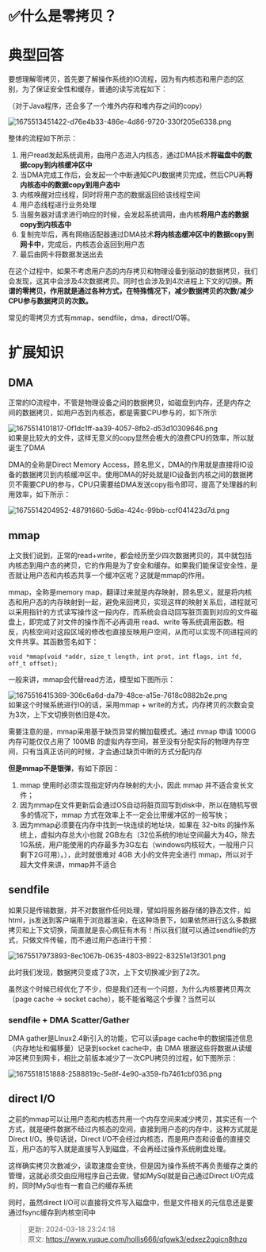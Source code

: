 # ✅什么是零拷贝？

# 典型回答
要想理解零拷贝，首先要了解操作系统的IO流程，因为有内核态和用户态的区别，为了保证安全性和缓存，普通的读写流程如下：

（对于Java程序，还会多了一个堆外内存和堆内存之间的copy）

![1675513451422-d76e4b33-486e-4d86-9720-330f205e6338.png](./img/_F76V3jMmQQ76Ku9/1675513451422-d76e4b33-486e-4d86-9720-330f205e6338-756582.png)

整体的流程如下所示：

1. 用户read发起系统调用，由用户态进入内核态，通过DMA技术**将磁盘中的数据copy到内核缓冲区中**
2. 当DMA完成工作后，会发起一个中断通知CPU数据拷贝完成，然后CPU再**将内核态中的数据copy到用户态中**
3. 内核唤醒对应线程，同时将用户态的数据返回给该线程空间
4. 用户态线程进行业务处理
5. 当服务器对请求进行响应的时候，会发起系统调用，由内核**将用户态的数据copy到内核态中**
6. 复制完毕后，再有网络适配器通过DMA技术**将内核态缓冲区中的数据copy到网卡中**，完成后，内核态会返回到用户态
7. 最后由网卡将数据发送出去

在这个过程中，如果不考虑用户态的内存拷贝和物理设备到驱动的数据拷贝，我们会发现，这其中会涉及4次数据拷贝。同时也会涉及到4次进程上下文的切换。**所谓的零拷贝，作用就是通过各种方式，在特殊情况下，减少数据拷贝的次数/减少CPU参与数据拷贝的次数。**

常见的零拷贝方式有mmap，sendfile，dma，directI/O等。

# 扩展知识
## DMA
正常的IO流程中，不管是物理设备之间的数据拷贝，如磁盘到内存，还是内存之间的数据拷贝，如用户态到内核态，都是需要CPU参与的，如下所示

![1675514101817-0f1dc1ff-aa39-4057-8fb2-d53d10309646.png](./img/_F76V3jMmQQ76Ku9/1675514101817-0f1dc1ff-aa39-4057-8fb2-d53d10309646-105140.png)  
如果是比较大的文件，这样无意义的copy显然会极大的浪费CPU的效率，所以就诞生了DMA

DMA的全称是Direct  Memory Access，顾名思义，DMA的作用就是直接将IO设备的数据拷贝到内核缓冲区中。使用DMA的好处就是IO设备到内核之间的数据拷贝不需要CPU的参与，CPU只需要给DMA发送copy指令即可，提高了处理器的利用效率，如下所示：

![1675514204952-48791660-5d6a-424c-99bb-ccf041423d7d.png](./img/_F76V3jMmQQ76Ku9/1675514204952-48791660-5d6a-424c-99bb-ccf041423d7d-458281.png)

## mmap
上文我们说到，正常的read+write，都会经历至少四次数据拷贝的，其中就包括内核态到用户态的拷贝，它的作用是为了安全和缓存。如果我们能保证安全性，是否就让用户态和内核态共享一个缓冲区呢？这就是mmap的作用。



mmap，全称是memory map，翻译过来就是内存映射，顾名思义，就是将内核态和用户态的内存映射到一起，避免来回拷贝，实现这样的映射关系后，进程就可以采用指针的方式读写操作这一段内存，而系统会自动回写脏页面到对应的文件磁盘上，即完成了对文件的操作而不必再调用 read、write 等系统调用函数。相反，内核空间对这段区域的修改也直接反映用户空间，从而可以实现不同进程间的文件共享。其函数签名如下：

```basic
void *mmap(void *addr, size_t length, int prot, int flags, int fd, off_t offset);
```

一般来讲，mmap会代替read方法，模型如下图所示：

![1675516415369-306c6a6d-da79-48ce-a15e-7618c0882b2e.png](./img/_F76V3jMmQQ76Ku9/1675516415369-306c6a6d-da79-48ce-a15e-7618c0882b2e-454108.png)  
如果这个时候系统进行IO的话，采用mmap + write的方式，内存拷贝的次数会变为3次，上下文切换则依旧是4次。



需要注意的是，mmap采用基于缺页异常的懒加载模式。通过 mmap 申请 1000G 内存可能仅仅占用了 100MB 的虚拟内存空间，甚至没有分配实际的物理内存空间，只有当真正访问的时候，才会通过缺页中断的方式分配内存

**但是mmap不是银弹**，有如下原因：



1. mmap 使用时必须实现指定好内存映射的大小，因此 mmap 并不适合变长文件；
2. 因为mmap在文件更新后会通过OS自动将脏页回写到disk中，所以在随机写很多的情况下，mmap 方式在效率上不一定会比带缓冲区的一般写快；
3. 因为mmap必须要在内存中找到一块连续的地址块，如果在 32-bits 的操作系统上，虚拟内存总大小也就 2GB左右（32位系统的地址空间最大为4G，除去1G系统，用户能使用的内存最多为3G左右（windows内核较大，一般用户只剩下2G可用）。），此时就很难对 4GB 大小的文件完全进行 mmap，所以对于超大文件来讲，mmap并不适合

## sendfile
如果只是传输数据，并不对数据作任何处理，譬如将服务器存储的静态文件，如html，js发送到客户端用于浏览器渲染，在这种场景下，如果依然进行这么多数据拷贝和上下文切换，简直就是丧心病狂有木有！所以我们就可以通过sendfile的方式，只做文件传输，而不通过用户态进行干预：

![1675517973893-8ec1067b-0635-4803-8922-83251e13f301.png](./img/_F76V3jMmQQ76Ku9/1675517973893-8ec1067b-0635-4803-8922-83251e13f301-280646.png)

此时我们发现，数据拷贝变成了3次，上下文切换减少到了2次。

虽然这个时候已经优化了不少，但是我们还有一个问题，为什么内核要拷贝两次（page cache -> socket cache），能不能省略这个步骤？当然可以

### sendfile + DMA Scatter/Gather
DMA gather是LInux2.4新引入的功能，它可以读page cache中的数据描述信息（内存地址和偏移量）记录到socket cache中，由 DMA 根据这些将数据从读缓冲区拷贝到网卡，相比之前版本减少了一次CPU拷贝的过程，如下图所示：

![1675518151888-2588819c-5e8f-4e90-a359-fb7461cbf036.png](./img/_F76V3jMmQQ76Ku9/1675518151888-2588819c-5e8f-4e90-a359-fb7461cbf036-210114.png)

## direct I/O
之前的mmap可以让用户态和内核态共用一个内存空间来减少拷贝，其实还有一个方式，就是硬件数据不经过内核态的空间，直接到用户态的内存中，这种方式就是Direct I/O。换句话说，Direct I/O不会经过内核态，而是用户态和设备的直接交互，用户态的写入就是直接写入到磁盘，不会再经过操作系统刷盘处理。

这样确实拷贝次数减少，读取速度会变快，但是因为操作系统不再负责缓存之类的管理，这就必须交由应用程序自己去做，譬如MySql就是自己通过Direct I/O完成的，同时MySql也有一套自己的缓存系统

同时，虽然direct I/O可以直接将文件写入磁盘中，但是文件相关的元信息还是要通过fsync缓存到内核空间中





> 更新: 2024-03-18 23:24:18  
> 原文: <https://www.yuque.com/hollis666/qfgwk3/edxez2ggicn8thzq>